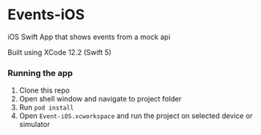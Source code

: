 # Events-iOS

iOS Swift App that shows events from a mock api

Built using XCode 12.2 (Swift 5)

### Running the app

1. Clone this repo
1. Open shell window and navigate to project folder
1. Run `pod install`
1. Open `Event-iOS.xcworkspace` and run the project on selected device or simulator

